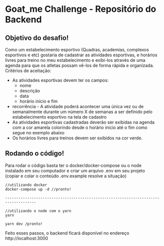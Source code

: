 # Goat_me Challenge - Repositório do Backend

## Objetivo do desafio!

Como um estabelecimento esportivo (Quadras, academias, complexos esportivos e etc)
gostaria de cadastrar as atividades esportivas, e horários livres para treino no meu
estabelecimento e exibi-los através de uma agenda para que os atletas possam vê-los de
forma rápida e organizada.
Critérios de aceitação:
- As atividades esportivas devem ter os campos:
  - nome
  - descrição
  - data
  - horário início e fim
- recorrência - A atividade poderá acontecer uma única vez ou de semanalmente
durante um número X de semanas a ser definido pelo estabelecimento esportivo na
tela de cadastro
- As atividades esportivas cadastradas deverão ser exibidas na agenda com a cor
amarela colorindo desde o horário inicio até o fim como segue no exemplo abaixo
- Os horários livres para treinos devem ser exibidos na cor verde.


## Rodando o código!

Para rodar o código basta ter o docker/docker-compose ou o node instalado em seu computador e criar um arquivo .env em seu projeto (copiar e colar o conteúdo .env.example resolve a situação)

``` docker
//utilizando docker 
docker-compose up -d //pronto!

------------------------------------------------------------------------------------

//utilizando o node com o yarn
yarn

yarn dev /pronto!

```

Feito esses passos, o backend ficará disponível no endereço http://localhost:3000